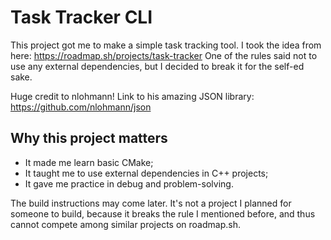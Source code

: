 # Task Tracker CLI

This project got me to make a simple task tracking tool. I took the idea from here: https://roadmap.sh/projects/task-tracker
One of the rules said not to use any external dependencies, but I decided to break it for the self-ed sake.

Huge credit to nlohmann! Link to his amazing JSON library: https://github.com/nlohmann/json

## Why this project matters

- It made me learn basic CMake;
- It taught me to use external dependencies in C++ projects;
- It gave me practice in debug and problem-solving.

The build instructions may come later. It's not a project I planned for someone to build, because it breaks the rule I mentioned before, and thus cannot compete among similar projects on roadmap.sh.
